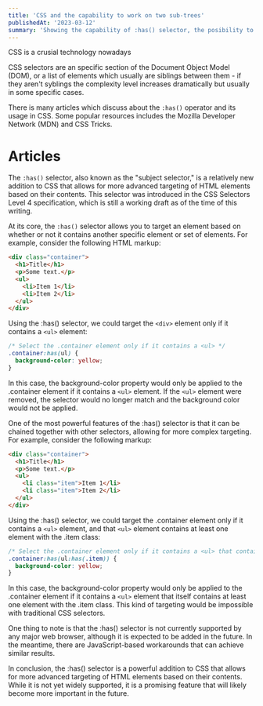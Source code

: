 ```yaml
---
title: 'CSS and the capability to work on two sub-trees'
publishedAt: '2023-03-12'
summary: 'Showing the capability of :has() selector, the posibility to select an element based on a different sub-tree'
---
```


CSS is a crusial technology nowadays

CSS selectors are an specific section of the Document Object Model (DOM), or a list of elements which usually
are siblings between them - if they aren't syblings the complexity level increases dramatically but usually in some specific cases.

There is many articles which discuss about the `:has()` operator and its usage in CSS.
Some popular resources includes the Mozilla Developer Network (MDN) and CSS Tricks.

# Articles

The `:has()` selector, also known as the "subject selector," is a relatively new addition to CSS that allows for more advanced targeting of HTML elements based on their contents. This selector was introduced in the CSS Selectors Level 4 specification, which is still a working draft as of the time of this writing.

At its core, the `:has()` selector allows you to target an element based on whether or not it contains another specific element or set of elements. For example, consider the following HTML markup:

```html
<div class="container">
  <h1>Title</h1>
  <p>Some text.</p>
  <ul>
    <li>Item 1</li>
    <li>Item 2</li>
  </ul>
</div>
```

Using the :has() selector, we could target the `<div>` element only if it contains a `<ul>` element:

```css
/* Select the .container element only if it contains a <ul> */
.container:has(ul) {
  background-color: yellow;
}
```

In this case, the background-color property would only be applied to the .container element if it contains a `<ul>` element. If the `<ul>` element were removed, the selector would no longer match and the background color would not be applied.

One of the most powerful features of the :has() selector is that it can be chained together with other selectors, allowing for more complex targeting. For example, consider the following markup:

```html
<div class="container">
  <h1>Title</h1>
  <p>Some text.</p>
  <ul>
    <li class="item">Item 1</li>
    <li class="item">Item 2</li>
  </ul>
</div>
```

Using the :has() selector, we could target the .container element only if it contains a `<ul>` element, and that `<ul>` element contains at least one element with the .item class:

```css
/* Select the .container element only if it contains a <ul> that contains an element with the .item class */
.container:has(ul:has(.item)) {
  background-color: yellow;
}
```

In this case, the background-color property would only be applied to the .container element if it contains a `<ul>` element that itself contains at least one element with the .item class. This kind of targeting would be impossible with traditional CSS selectors.

One thing to note is that the :has() selector is not currently supported by any major web browser, although it is expected to be added in the future. In the meantime, there are JavaScript-based workarounds that can achieve similar results.

In conclusion, the :has() selector is a powerful addition to CSS that allows for more advanced targeting of HTML elements based on their contents. While it is not yet widely supported, it is a promising feature that will likely become more important in the future.
